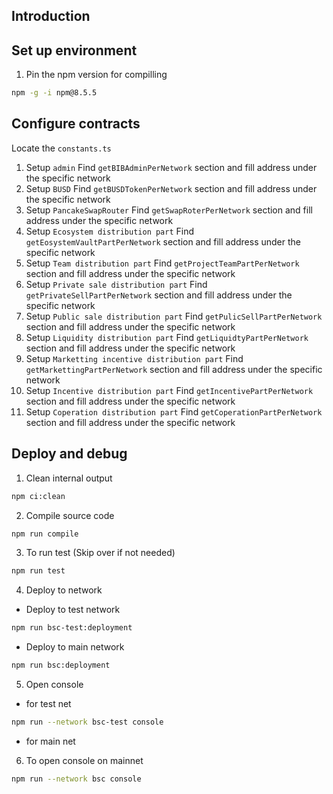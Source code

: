 ## Introduction

## Set up environment
1. Pin the npm version for compilling

```bash
npm -g -i npm@8.5.5
```
## Configure contracts
Locate the `constants.ts`
1. Setup `admin`
    Find `getBIBAdminPerNetwork` section and fill address under the specific network
2. Setup `BUSD`
    Find `getBUSDTokenPerNetwork` section and fill address under the specific network
3. Setup `PancakeSwapRouter`
    Find `getSwapRoterPerNetwork` section and fill address under the specific network
3. Setup `Ecosystem distribution part`
    Find `getEosystemVaultPartPerNetwork` section and fill address under the specific network
4. Setup `Team distribution part`
    Find `getProjectTeamPartPerNetwork` section and fill address under the specific network
5. Setup `Private sale distribution part`
    Find `getPrivateSellPartPerNetwork` section and fill address under the specific network
6. Setup `Public sale distribution part`
    Find `getPulicSellPartPerNetwork` section and fill address under the specific network
7. Setup `Liquidity distribution part`
    Find `getLiquidtyPartPerNetwork` section and fill address under the specific network
8. Setup `Marketting incentive distribution part`
    Find `getMarkettingPartPerNetwork` section and fill address under the specific network
9. Setup `Incentive distribution part`
    Find `getIncentivePartPerNetwork` section and fill address under the specific network
10. Setup `Coperation distribution part`
    Find `getCoperationPartPerNetwork` section and fill address under the specific network
## Deploy and debug
1. Clean internal output

```bash
npm ci:clean
```

2. Compile source code

```bash
npm run compile
```

3. To run test (Skip over if not needed)

```bash
npm run test
```

4. Deploy to network
- Deploy to test network
```bash
npm run bsc-test:deployment
```
- Deploy to main network
```bash
npm run bsc:deployment
```

5. Open console
- for test net
```bash
npm run --network bsc-test console
```
- for main net
6. To open console on mainnet
```bash
npm run --network bsc console
```